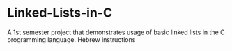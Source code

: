 # Linked-Lists-in-C
A 1st semester project that demonstrates usage of basic linked lists in the C programming language. Hebrew instructions
